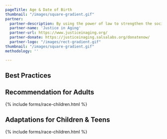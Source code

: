 ```yaml
---
pageTitle: Age & Date of Birth
thumbnail: "/images/square-gradient.gif"
partner:
  partner-description: By using the power of law to strengthen the social safety net, and remove the barriers low-income seniors face in trying to access the services they need, we work to ensure the future we all envision for our loved ones and ourselves.
  partner-name: 'Justice in Aging'
  partner-url: https://www.justiceinaging.org/
  partner-donate: https://justiceinaging.salsalabs.org/donatenow/
  partner-logo: "/images/rect-gradient.gif"
thumbnail: "/images/square-gradient.gif"
methodology: ''

---
```

## Best Practices

## Recommendation for Adults

{% include forms/race-children.html %}

## Adaptations for Children & Teens

{% include forms/race-children.html %}